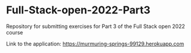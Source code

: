 # Full-Stack-open-2022-Part3

Repository for submitting exercises for Part 3 of the Full Stack open 2022 course

Link to the application:
https://murmuring-springs-99129.herokuapp.com
